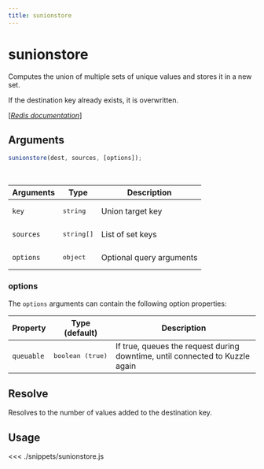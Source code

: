 ```yaml
---
title: sunionstore
---
```


# sunionstore

Computes the union of multiple sets of unique values and stores it in a new set.

If the destination key already exists, it is overwritten.

[[_Redis documentation_]](https://redis.io/commands/sunionstore)

## Arguments

```js
sunionstore(dest, sources, [options]);
```

<br/>

| Arguments | Type                | Description              |
| --------- | ------------------- | ------------------------ |
| `key`     | <pre>string</pre>   | Union target key         |
| `sources` | <pre>string[]</pre> | List of set keys         |
| `options` | <pre>object</pre>   | Optional query arguments |

### options

The `options` arguments can contain the following option properties:

| Property   | Type (default)            | Description                                                                  |
| ---------- | ------------------------- | ---------------------------------------------------------------------------- |
| `queuable` | <pre>boolean (true)</pre> | If true, queues the request during downtime, until connected to Kuzzle again |

## Resolve

Resolves to the number of values added to the destination key.

## Usage

<<< ./snippets/sunionstore.js
